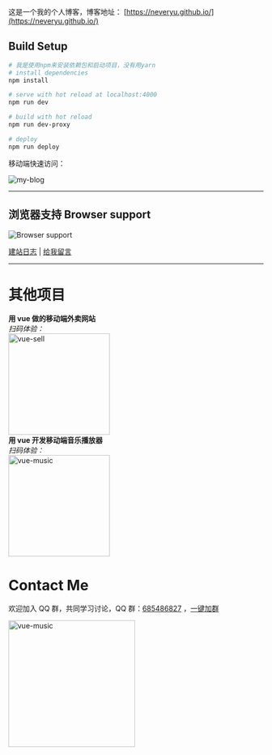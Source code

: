 这是一个我的个人博客，博客地址： [https://neveryu.github.io/](https://neveryu.github.io/)

## Build Setup

``` bash
# 我是使用npm来安装依赖包和启动项目，没有用yarn
# install dependencies
npm install

# serve with hot reload at localhost:4000
npm run dev

# build with hot reload
npm run dev-proxy

# deploy
npm run deploy
```


移动端快速访问：

![my-blog](https://neveryu.github.io/images/view-my-blog.png)

---

## 浏览器支持 Browser support

![Browser support](http://iissnan.com/nexus/next/browser-support.png)


[建站日志](https://neveryu.github.io/weblog/) | [给我留言](https://neveryu.github.io/guestbook/)

------

# 其他项目

<div>
    <div title="sell">
        <b>用 vue 做的移动端外卖网站</b>
        <br>
        <i>扫码体验：</i>
        <br>  
        <img src="https://neveryu.github.io/images/vue-sell-2.png" alt="vue-sell" width="200">
    </div>
    <div title="vue-music">
        <b>用 vue 开发移动端音乐播放器</b>
        <br>
        <i>扫码体验：</i>
        <br>
        <img src="https://neveryu.github.io/images/vue-music-1.png" alt="vue-music" width="200">
    </div>
</div>


# Contact Me

欢迎加入 QQ 群，共同学习讨论，QQ 群：[685486827](//shang.qq.com/wpa/qunwpa?idkey=32da7a18744756b0d8ffdd05b84999afecb5265dbad0fb119033e122abe803f3) ，<a target="_blank" href="//shang.qq.com/wpa/qunwpa?idkey=32da7a18744756b0d8ffdd05b84999afecb5265dbad0fb119033e122abe803f3">一键加群</a>

<img src="https://neveryu.github.io/images/qq-group.png" alt="vue-music" width="250">

